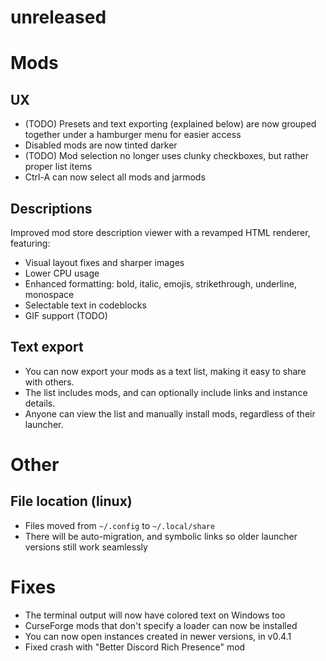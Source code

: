 # unreleased

# Mods

## UX

- (TODO) Presets and text exporting (explained below) are now grouped together
  under a hamburger menu for easier access
- Disabled mods are now tinted darker
- (TODO) Mod selection no longer uses clunky checkboxes, but rather proper list items
- Ctrl-A can now select all mods and jarmods

## Descriptions

Improved mod store description viewer with a revamped HTML renderer, featuring:

- Visual layout fixes and sharper images
- Lower CPU usage
- Enhanced formatting: bold, italic, emojis, strikethrough, underline, monospace
- Selectable text in codeblocks
- GIF support (TODO)

## Text export

- You can now export your mods as a text list, making it easy to share with others.
- The list includes mods, and can optionally include links and instance details.
- Anyone can view the list and manually install mods, regardless of their launcher.

# Other

## File location (linux)

- Files moved from `~/.config` to `~/.local/share`
- There will be auto-migration, and symbolic links so older launcher versions still work seamlessly

# Fixes

- The terminal output will now have colored text on Windows too
- CurseForge mods that don't specify a loader
  can now be installed
- You can now open instances created in newer versions, in v0.4.1
- Fixed crash with "Better Discord Rich Presence" mod
